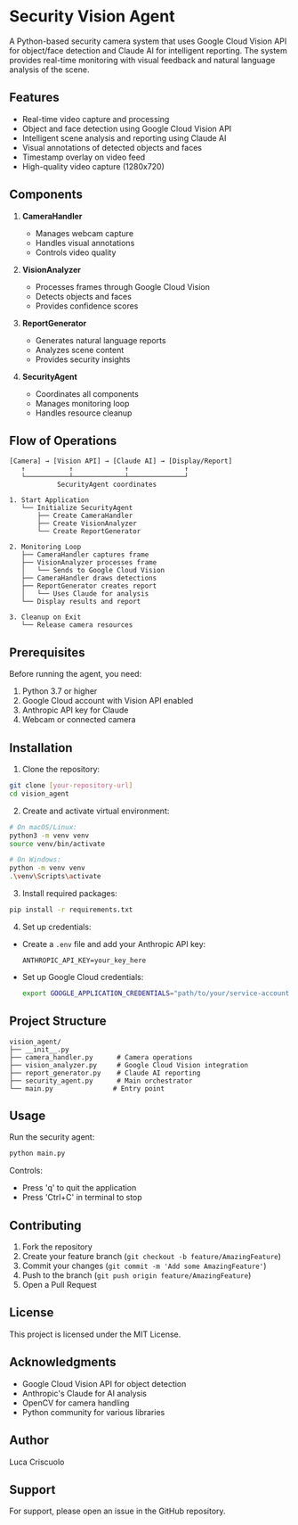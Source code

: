 # Security Vision Agent

A Python-based security camera system that uses Google Cloud Vision API for object/face detection and Claude AI for intelligent reporting. The system provides real-time monitoring with visual feedback and natural language analysis of the scene.

## Features

- Real-time video capture and processing
- Object and face detection using Google Cloud Vision API
- Intelligent scene analysis and reporting using Claude AI
- Visual annotations of detected objects and faces
- Timestamp overlay on video feed
- High-quality video capture (1280x720)

## Components

1. **CameraHandler**
   - Manages webcam capture
   - Handles visual annotations
   - Controls video quality

2. **VisionAnalyzer**
   - Processes frames through Google Cloud Vision
   - Detects objects and faces
   - Provides confidence scores

3. **ReportGenerator**
   - Generates natural language reports
   - Analyzes scene content
   - Provides security insights

4. **SecurityAgent**
   - Coordinates all components
   - Manages monitoring loop
   - Handles resource cleanup

## Flow of Operations
```
[Camera] → [Vision API] → [Claude AI] → [Display/Report]
   ↑           ↑             ↑              ↑
   └───────────┴─────────────┴──────────────┘
            SecurityAgent coordinates
```
```
1. Start Application
   └── Initialize SecurityAgent
       ├── Create CameraHandler
       ├── Create VisionAnalyzer
       └── Create ReportGenerator

2. Monitoring Loop
   ├── CameraHandler captures frame
   ├── VisionAnalyzer processes frame
   │   └── Sends to Google Cloud Vision
   ├── CameraHandler draws detections
   ├── ReportGenerator creates report
   │   └── Uses Claude for analysis
   └── Display results and report

3. Cleanup on Exit
   └── Release camera resources
```

## Prerequisites

Before running the agent, you need:

1. Python 3.7 or higher
2. Google Cloud account with Vision API enabled
3. Anthropic API key for Claude
4. Webcam or connected camera

## Installation

1. Clone the repository:
```bash
git clone [your-repository-url]
cd vision_agent
```

2. Create and activate virtual environment:
```bash
# On macOS/Linux:
python3 -m venv venv
source venv/bin/activate

# On Windows:
python -m venv venv
.\venv\Scripts\activate
```

3. Install required packages:
```bash
pip install -r requirements.txt
```

4. Set up credentials:
- Create a `.env` file and add your Anthropic API key:
  ```
  ANTHROPIC_API_KEY=your_key_here
  ```
- Set up Google Cloud credentials:
  ```bash
  export GOOGLE_APPLICATION_CREDENTIALS="path/to/your/service-account-key.json"
  ```

## Project Structure

```
vision_agent/
├── __init__.py
├── camera_handler.py      # Camera operations
├── vision_analyzer.py     # Google Cloud Vision integration
├── report_generator.py    # Claude AI reporting
├── security_agent.py      # Main orchestrator
└── main.py               # Entry point
```

## Usage

Run the security agent:
```bash
python main.py
```

Controls:
- Press 'q' to quit the application
- Press 'Ctrl+C' in terminal to stop

## Contributing

1. Fork the repository
2. Create your feature branch (`git checkout -b feature/AmazingFeature`)
3. Commit your changes (`git commit -m 'Add some AmazingFeature'`)
4. Push to the branch (`git push origin feature/AmazingFeature`)
5. Open a Pull Request

## License

This project is licensed under the MIT License.

## Acknowledgments

- Google Cloud Vision API for object detection
- Anthropic's Claude for AI analysis
- OpenCV for camera handling
- Python community for various libraries

## Author

Luca Criscuolo

## Support

For support, please open an issue in the GitHub repository.